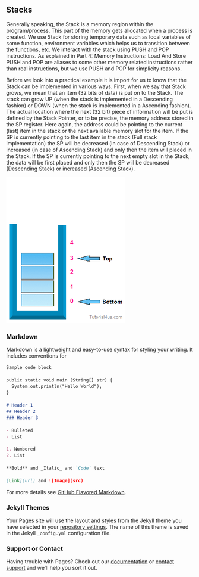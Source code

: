 ## Stacks

Generally speaking, the Stack is a memory region within the program/process. This part of the memory gets allocated when a process is created. We use Stack for storing temporary data such as local variables of some function, environment variables which helps us to transition between the functions, etc. We interact with the stack using PUSH and POP instructions. As explained in Part 4: Memory Instructions: Load And Store PUSH and POP are aliases to some other memory related instructions rather than real instructions, but we use PUSH and POP for simplicity reasons.

Before we look into a practical example it is import for us to know that the Stack can be implemented in various ways. First, when we say that Stack grows, we mean that an item (32 bits of data) is put on to the Stack. The stack can grow UP (when the stack is implemented in a Descending fashion) or DOWN (when the stack is implemented in a Ascending fashion). The actual location where the next (32 bit) piece of information will be put is defined by the Stack Pointer, or to be precise, the memory address stored in the SP register. Here again, the address could be pointing to the current (last) item in the stack or the next available memory slot for the item. If the SP is currently pointing to the last item in the stack (Full stack implementation) the SP will be decreased (in case of Descending Stack) or increased (in case of Ascending Stack) and only then the item will placed in the Stack. If the SP is currently pointing to the next empty slot in the Stack, the data will be first placed and only then the SP will be decreased (Descending Stack) or increased (Ascending Stack).

![](assets/stack1.gif)

### Markdown

Markdown is a lightweight and easy-to-use syntax for styling your writing. It includes conventions for

```markdown
Sample code block

public static void main (String[] str) {
  System.out.println("Hello World");
}

# Header 1
## Header 2
### Header 3

- Bulleted
- List

1. Numbered
2. List

**Bold** and _Italic_ and `Code` text

[Link](url) and ![Image](src)
```

For more details see [GitHub Flavored Markdown](https://guides.github.com/features/mastering-markdown/).

### Jekyll Themes

Your Pages site will use the layout and styles from the Jekyll theme you have selected in your [repository settings](https://github.com/penkesiva/sample-webpage/settings). The name of this theme is saved in the Jekyll `_config.yml` configuration file.

### Support or Contact

Having trouble with Pages? Check out our [documentation](https://help.github.com/categories/github-pages-basics/) or [contact support](https://github.com/contact) and we’ll help you sort it out.
